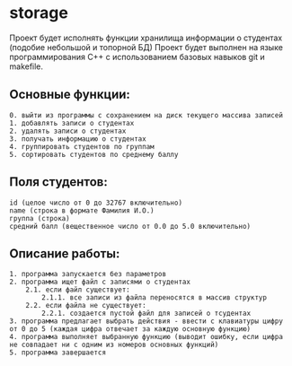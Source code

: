 # storage

Проект будет исполнять функции хранилища информации о студентах (подобие небольшой и топорной БД)
Проект будет выполнен на языке программирования С++ с использованием базовых навыков git и makefile.


## Основные функции:
    0. выйти из программы с сохранением на диск текущего массива записей 
    1. добавлять записи о студентах
    2. удалять записи о студентах
    3. получать информацию о студентах
    4. группировать студентов по группам
    5. сортировать студентов по среднему баллу

## Поля студентов:
    id (целое число от 0 до 32767 включительно)
    name (строка в формате Фамилия И.О.)
    группа (строка)
    средний балл (вещественное число от 0.0 до 5.0 включительно)

## Описание работы:
    1. программа запускается без параметров
    2. программа ищет файл с записями о студентах
        2.1. если файл существует:
            2.1.1. все записи из файла переносятся в массив структур
        2.2. если файла не существует:
            2.2.1. создается пустой файл для записей о тсудентах
    3. программа предлагает выбрать действия - ввести с клавиатуры цифру от 0 до 5 (каждая цифра отвечает за каждую основную функцию)
    4. программа выполняет выбранную функцию (выводит ошибку, если цифра не совпадает ни с одним из номеров основных функций)
    5. программа завершается

